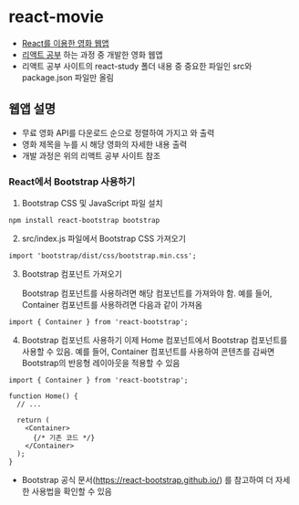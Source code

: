 # react-movie
- [React를 이용한 영화 웹앱](https://jysung1122.github.io/react-movie)
- [리액트 공부](https://github.com/jysung1122/ReactStudy) 하는 과정 중 개발한 영화 웹앱
- 리액트 공부 사이트의 react-study 폴더 내용 중 중요한 파일인 src와 package.json 파일만 올림

## 웹앱 설명
- 무료 영화 API를 다운로드 순으로 정렬하여 가지고 와 출력
- 영화 제목을 누를 시 해당 영화의 자세한 내용 출력
- 개발 과정은 위의 리액트 공부 사이트 참조

### React에서 Bootstrap 사용하기
1. Bootstrap CSS 및 JavaScript 파일 설치
```
npm install react-bootstrap bootstrap
```
2. src/index.js 파일에서 Bootstrap CSS 가져오기
```
import 'bootstrap/dist/css/bootstrap.min.css';
```

3. Bootstrap 컴포넌트 가져오기

   Bootstrap 컴포넌트를 사용하려면 해당 컴포넌트를 가져와야 함. 예를 들어, Container 컴포넌트를 사용하려면 다음과 같이 가져옴
```
import { Container } from 'react-bootstrap';
```


4. Bootstrap 컴포넌트 사용하기
   이제 Home 컴포넌트에서 Bootstrap 컴포넌트를 사용할 수 있음. 예를 들어, Container 컴포넌트를 사용하여 콘텐츠를 감싸면 Bootstrap의 반응형       레이아웃을 적용할 수 있음
```
import { Container } from 'react-bootstrap';

function Home() {
  // ...

  return (
    <Container>
      {/* 기존 코드 */}
    </Container>
  );
}
```

- Bootstrap 공식 문서(https://react-bootstrap.github.io/) 를 참고하여 더 자세한 사용법을 확인할 수 있음
